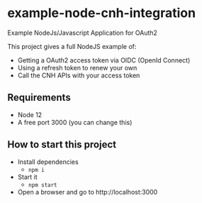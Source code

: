 # example-node-cnh-integration
Example NodeJs/Javascript Application for OAuth2

This project gives a full NodeJS example of:
   * Getting a OAuth2 access token via OIDC (OpenId Connect)
   * Using a refresh token to renew your own
   * Call the CNH APIs with your access token
   
## Requirements
* Node 12
* A free port 3000 (you can change this)
   
## How to start this project
* Install dependencies
    * ```npm i```
* Start it
    * ```npm start```
* Open a browser and go to http://localhost:3000
